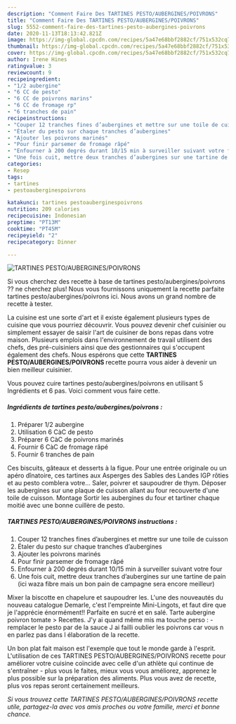 ```yaml
---
description: "Comment Faire Des TARTINES PESTO/AUBERGINES/POIVRONS"
title: "Comment Faire Des TARTINES PESTO/AUBERGINES/POIVRONS"
slug: 5552-comment-faire-des-tartines-pesto-aubergines-poivrons
date: 2020-11-13T18:13:42.821Z
image: https://img-global.cpcdn.com/recipes/5a47e68bbf2882cf/751x532cq70/tartines-pestoauberginespoivrons-photo-principale-de-la-recette.jpg
thumbnail: https://img-global.cpcdn.com/recipes/5a47e68bbf2882cf/751x532cq70/tartines-pestoauberginespoivrons-photo-principale-de-la-recette.jpg
cover: https://img-global.cpcdn.com/recipes/5a47e68bbf2882cf/751x532cq70/tartines-pestoauberginespoivrons-photo-principale-de-la-recette.jpg
author: Irene Hines
ratingvalue: 3
reviewcount: 9
recipeingredient:
- "1/2 aubergine"
- "6 CC de pesto"
- "6 CC de poivrons marins"
- "6 CC de fromage rp"
- "6 tranches de pain"
recipeinstructions:
- "Couper 12 tranches fines d’aubergines et mettre sur une toile de cuisson"
- "Étaler du pesto sur chaque tranches d’aubergines"
- "Ajouter les poivrons marinés"
- "Pour finir parsemer de fromage râpé"
- "Enfourner à 200 degrés durant 10/15 min à surveiller suivant votre four"
- "Une fois cuit, mettre deux tranches d’aubergines sur une tartine de pain (ici waza fibre mais un bon pain de campagne sera encore meilleur)"
categories:
- Resep
tags:
- tartines
- pestoauberginespoivrons

katakunci: tartines pestoauberginespoivrons 
nutrition: 209 calories
recipecuisine: Indonesian
preptime: "PT13M"
cooktime: "PT45M"
recipeyield: "2"
recipecategory: Dinner

---
```



![TARTINES PESTO/AUBERGINES/POIVRONS](https://img-global.cpcdn.com/recipes/5a47e68bbf2882cf/751x532cq70/tartines-pestoauberginespoivrons-photo-principale-de-la-recette.jpg)

Si vous cherchez des recette à base de tartines pesto/aubergines/poivrons ?? ne cherchez plus! Nous vous fournissons uniquement la recette parfaite tartines pesto/aubergines/poivrons ici. Nous avons un grand nombre de recette à tester.

La cuisine est une sorte d'art et il existe également plusieurs types de cuisine que vous pourriez découvrir. Vous pouvez devenir chef cuisinier ou simplement essayer de saisir l'art de cuisiner de bons repas dans votre maison. Plusieurs emplois dans l'environnement de travail utilisent des chefs, des pré-cuisiniers ainsi que des gestionnaires qui s'occupent également des chefs. Nous espérons que cette <strong> TARTINES PESTO/AUBERGINES/POIVRONS </strong> recette pourra vous aider à devenir un bien meilleur cuisinier.

<!--inarticleads1-->

Vous pouvez cuire tartines pesto/aubergines/poivrons en utilisant 5 Ingrédients et 6 pas. Voici comment vous faire cette.

##### Ingrédients de tartines pesto/aubergines/poivrons :

1. Préparer 1/2 aubergine
1. Utilisation 6 CàC de pesto
1. Préparer 6 CàC de poivrons marinés
1. Fournir 6 CàC de fromage râpé
1. Fournir 6 tranches de pain


Ces biscuits, gâteaux et desserts à la figue. Pour une entrée originale ou un apéro dînatoire, ces tartines aux Asperges des Sables des Landes IGP rôties et au pesto comblera votre… Saler, poivrer et saupoudrer de thym. Déposer les aubergines sur une plaque de cuisson allant au four recouverte d&#39;une toile de cuisson. Montage Sortir les aubergines du four et tartiner chaque moitié avec une bonne cuillère de pesto. 

<!--inarticleads2-->

##### TARTINES PESTO/AUBERGINES/POIVRONS instructions :

1. Couper 12 tranches fines d’aubergines et mettre sur une toile de cuisson
1. Étaler du pesto sur chaque tranches d’aubergines
1. Ajouter les poivrons marinés
1. Pour finir parsemer de fromage râpé
1. Enfourner à 200 degrés durant 10/15 min à surveiller suivant votre four
1. Une fois cuit, mettre deux tranches d’aubergines sur une tartine de pain (ici waza fibre mais un bon pain de campagne sera encore meilleur)


Mixer la biscotte en chapelure et saupoudrer les. L&#39;une des nouveautés du nouveau catalogue Demarle, c&#39;est l&#39;empreinte Mini-Lingots, et faut dire que je l&#39;apprécie énormément!! Parfaite en sucré et en salé. Tarte aubergine poivron tomate &gt; Recettes. J&#39;y ai quand même mis ma touche perso : - remplacer le pesto par de la sauce J ai failli oublier les poivrons car vous n en parlez pas dans l élaboration de la recette. 

<!--inarticleads1-->

<p>
Un bon plat fait maison est l'exemple que tout le monde garde à l'esprit. L'utilisation de ces TARTINES PESTO/AUBERGINES/POIVRONS recette pour améliorer votre cuisine coïncide avec celle d'un athlète qui continue de s'entraîner - plus vous le faites, mieux vous vous améliorez, apprenez le plus possible sur la préparation des aliments. Plus vous avez de recette, plus vos repas seront certainement meilleurs.
</p>

<p>
<i>Si vous trouvez cette TARTINES PESTO/AUBERGINES/POIVRONS recette utile, partagez-la avec vos amis proches ou votre famille, merci et bonne chance.</i>
</p>
